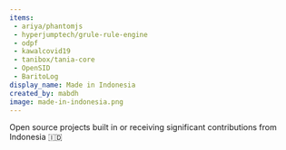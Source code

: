 ```yaml
---
items:
 - ariya/phantomjs
 - hyperjumptech/grule-rule-engine
 - odpf
 - kawalcovid19
 - tanibox/tania-core
 - OpenSID
 - BaritoLog
display_name: Made in Indonesia
created_by: mabdh
image: made-in-indonesia.png
---
```

Open source projects built in or receiving significant contributions from Indonesia :indonesia:
